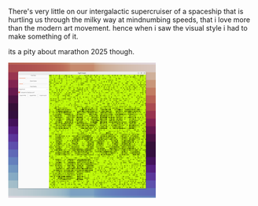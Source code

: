 There's very little on our intergalactic supercruiser of a spaceship that is hurtling us through the milky way at mindnumbing speeds, that i love more than the modern art movement.
hence when i saw the visual style i had to make something of it.

its a pity about marathon 2025 though.

[<img src="promores/default.png" width="300" />](promores/default.png)
